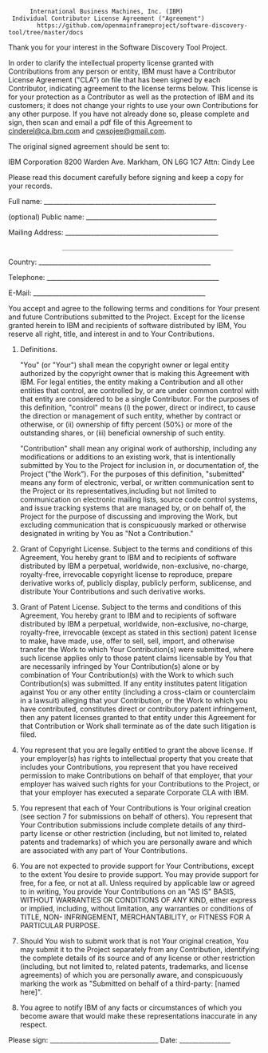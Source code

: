           International Business Machines, Inc. (IBM)
     Individual Contributor License Agreement ("Agreement")
            https://github.com/openmainframeproject/software-discovery-tool/tree/master/docs

Thank you for your interest in the Software Discovery Tool Project.

In order to clarify the intellectual property license granted with Contributions from any person or entity, IBM must have a Contributor License Agreement ("CLA") on file that has been signed by each Contributor, indicating agreement to the license terms below. This license is for your protection as a Contributor as well as the protection of IBM and its customers; it does not change your rights to use your own Contributions for any other purpose.
If you have not already done so, please complete and sign, then scan
and email a pdf file of this Agreement to cinderel@ca.ibm.com and cwsojee@gmail.com.

The original signed agreement should be sent to:

IBM Corporation
8200 Warden Ave.
Markham, ON
L6G 1C7
Attn: Cindy Lee

Please read this document carefully before signing and keep a copy for your records.

  Full name: ______________________________________________________

  (optional) Public name: _________________________________________

  Mailing Address: ________________________________________________

                   ________________________________________________

  Country:   ______________________________________________________

  Telephone: ______________________________________________________

  E-Mail:    ______________________________________________________


You accept and agree to the following terms and conditions for Your present and future Contributions submitted to the Project. Except for the license granted herein to IBM and recipients of software distributed by IBM, You reserve all right, title, and interest in and to Your Contributions.

1. Definitions.

   "You" (or "Your") shall mean the copyright owner or legal entity
   authorized by the copyright owner that is making this Agreement
with IBM. For legal entities, the entity making a Contribution and all other entities that control, are controlled by, or are under common control with that entity are considered to be a single Contributor. For the purposes of this definition, "control" means (i) the power, direct or indirect, to cause the direction or management of such entity, whether by contract or otherwise, or (ii) ownership of fifty percent (50%) or more of the outstanding shares, or (iii) beneficial ownership of such entity.

   "Contribution" shall mean any original work of authorship,
   including any modifications or additions to an existing work, that
   is intentionally submitted by You to the Project for inclusion
in, or documentation of, the Project (”the Work”). For the purposes of this definition, "submitted" means any form of electronic, verbal, or written communication sent to the Project or its representatives,including but not limited to communication on electronic mailing lists, source code control systems, and issue tracking systems that are managed by, or on behalf of, the Project for the purpose of discussing and improving the Work, but excluding communication that is conspicuously marked or otherwise designated in writing by You as "Not a Contribution."

2. Grant of Copyright License. Subject to the terms and conditions of
this Agreement, You hereby grant to IBM and to recipients of software distributed by IBM a perpetual, worldwide, non-exclusive, no-charge, royalty-free, irrevocable copyright license to reproduce, prepare derivative works of, publicly display, publicly perform, sublicense, and distribute Your Contributions and such derivative works.

3. Grant of Patent License. Subject to the terms and conditions of
this Agreement, You hereby grant to IBM and to recipients of software distributed by IBM a perpetual, worldwide, non-exclusive, no-charge, royalty-free, irrevocable (except as stated in this section) patent license to make, have made, use, offer to sell, sell, import, and otherwise transfer the Work to which Your Contribution(s) were submitted, where such license applies only to those patent claims licensable by You that are necessarily infringed by Your Contribution(s) alone or by combination of Your Contribution(s) with the Work to which such Contribution(s) was submitted. If any entity institutes patent litigation against You or any other entity (including a cross-claim or counterclaim in a lawsuit) alleging that your Contribution, or the Work to which you have contributed, constitutes direct or contributory patent infringement, then any patent licenses granted to that entity under this Agreement for that Contribution or Work shall terminate as of the date such litigation is filed.

4. You represent that you are legally entitled to grant the above
   license. If your employer(s) has rights to intellectual property
   that you create that includes your Contributions, you represent
   that you have received permission to make Contributions on behalf
   of that employer, that your employer has waived such rights for
   your Contributions to the Project, or that your employer has
   executed a separate Corporate CLA with IBM.

5. You represent that each of Your Contributions is Your original
   creation (see section 7 for submissions on behalf of others).  You
   represent that Your Contribution submissions include complete
   details of any third-party license or other restriction (including,
   but not limited to, related patents and trademarks) of which you
   are personally aware and which are associated with any part of Your
   Contributions.

6. You are not expected to provide support for Your Contributions,
   except to the extent You desire to provide support. You may provide
   support for free, for a fee, or not at all. Unless required by
   applicable law or agreed to in writing, You provide Your
   Contributions on an "AS IS" BASIS, WITHOUT WARRANTIES OR CONDITIONS
   OF ANY KIND, either express or implied, including, without
   limitation, any warranties or conditions of TITLE, NON-
   INFRINGEMENT, MERCHANTABILITY, or FITNESS FOR A PARTICULAR PURPOSE.

7. Should You wish to submit work that is not Your original creation,
   You may submit it to the Project separately from any
   Contribution, identifying the complete details of its source and of
   any license or other restriction (including, but not limited to,
   related patents, trademarks, and license agreements) of which you
   are personally aware, and conspicuously marking the work as
   "Submitted on behalf of a third-party: [named here]".

8. You agree to notify IBM of any facts or circumstances of
   which you become aware that would make these representations
   inaccurate in any respect.

Please sign: __________________________________ Date: ________________
